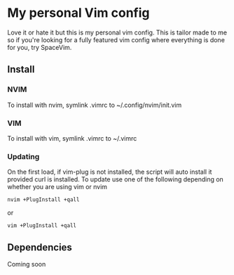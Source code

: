 # My personal Vim config
Love it or hate it but this is my personal vim config. This is tailor made to me so if you're looking for a fully featured vim config where everything is done for you, try SpaceVim.

## Install
### NVIM
To install with nvim, symlink .vimrc to ~/.config/nvim/init.vim

### VIM
To install with vim, symlink .vimrc to ~/.vimrc

### Updating
On the first load, if vim-plug is not installed, the script will auto install it provided curl is installed.
To update use one of the following depending on whether you are using vim or nvim

`nvim +PlugInstall +qall`

or

`vim +PlugInstall +qall`

## Dependencies
Coming soon